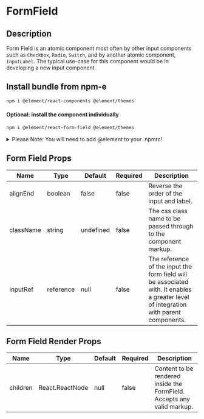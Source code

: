 # FormField

## Description

Form Field is an atomic component most often by other input components such as `Checkbox`, `Radio`, `Switch`, and by another atomic component, `InputLabel`. The typical use-case for this component would be in developing a new input component.

## Install bundle from npm-e

```bash
npm i @element/react-components @element/themes
```

#### Optional: install the component individually

```bash
npm i @element/react-form-field @element/themes
```

<details>

<summary>
Please Note: You will need to add @element to your .npmrc!
</summary>

Open `~/.npmrc` in an editor and add the following line to enable the `@element`
scope:

```bash

@element:registry=https://npm.platforms.engineering

```

### Troubleshooting

See below if you have never installed a package from Bayer's npm-enterprise or
run into the following error:

```bash

npm ERR! code E401
npm ERR! Unable to authenticate, your authentication token seems to be invalid.
npm ERR! To correct this please trying logging in again with:
npm ERR!     npm login

```

### Setup an access token

See the
[devtools npm-e guide](https://devtools.bayer.com/docs/development/package-management/npm/)
to learn how to create an access token if this is the first time you are using a
npm-e package at Bayer or you do not have a line that starts with the following
in your `~/.npmrc` file:

`//npm.platforms.engineering/:_authToken=`

</details>

## Form Field Props

| Name      | Type      | Default   | Required | Description                                                                                                                          |
| --------- | --------- | --------- | -------- | ------------------------------------------------------------------------------------------------------------------------------------ |
| alignEnd  | boolean   | false     | false    | Reverse the order of the input and label.                                                                                            |
| className | string    | undefined | false    | The css class name to be passed through to the component markup.                                                                     |
| inputRef  | reference | null      | false    | The reference of the input the form field will be associated with. It enables a greater level of integration with parent components. |

## Form Field Render Props

| Name     | Type            | Default | Required | Description                                                            |
| -------- | --------------- | ------- | -------- | ---------------------------------------------------------------------- |
| children | React.ReactNode | null    | false    | Content to be rendered inside the FormField. Accepts any valid markup. |
